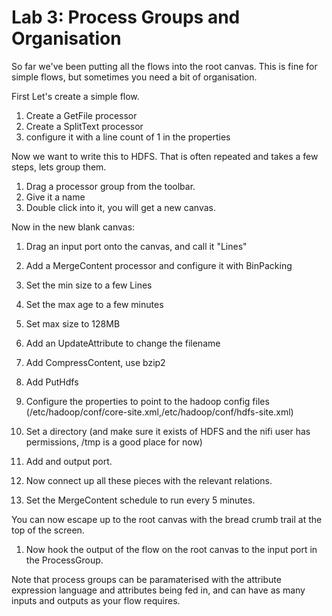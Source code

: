 # Lab 3: Process Groups and Organisation

So far we've been putting all the flows into the root canvas. This is fine for simple flows, but sometimes you need a bit of organisation.

First Let's create a simple flow.

1. Create a GetFile processor
1. Create a SplitText processor
  1. configure it with a line count of 1 in the properties


Now we want to write this to HDFS. That is often repeated and takes a few steps, lets group them.

1. Drag a processor group from the toolbar.
1. Give it a name
1. Double click into it, you will get a new canvas.

Now in the new blank canvas:

1. Drag an input port onto the canvas, and call it "Lines"
1. Add a MergeContent processor and configure it with BinPacking
  1. Set the min size to a few Lines
  1. Set the max age to a few minutes
  1. Set max size to 128MB
1. Add an UpdateAttribute to change the filename
1. Add CompressContent, use bzip2
1. Add PutHdfs
  1. Configure the properties to point to the hadoop config files (/etc/hadoop/conf/core-site.xml,/etc/hadoop/conf/hdfs-site.xml)
  1. Set a directory (and make sure it exists of HDFS and the nifi user has permissions, /tmp is a good place for now)

1. Add and output port.

1. Now connect up all these pieces with the relevant relations.
1. Set the MergeContent schedule to run every 5 minutes.

You can now escape up to the root canvas with the bread crumb trail at the top of the screen.

1. Now hook the output of the flow on the root canvas to the input port in the ProcessGroup.

Note that process groups can be paramaterised with the attribute expression language and attributes being fed in, and can have as many inputs and outputs as your flow requires.
